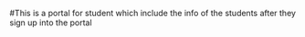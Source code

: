 #This is a portal for student which include the info of the students after they sign up into the portal
